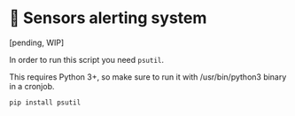 # 🚨 Sensors alerting system

[pending, WIP]

In order to run this script you need `psutil`.

This requires Python 3+, so make sure to run it with /usr/bin/python3 binary in a cronjob.

```python
pip install psutil
```

